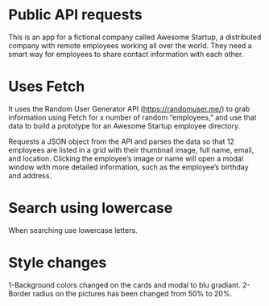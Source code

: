 # Public API requests
This is an app for a fictional company called Awesome Startup, a distributed company with remote employees working all over the world. They need a smart way for employees to share contact information with each other.

# Uses Fetch
It uses the Random User Generator API (https://randomuser.me/) to grab information using Fetch for x number of random “employees,” and use that data to build a prototype for an Awesome Startup employee directory.

Requests a JSON object from the API and parses the data so that 12 employees are listed in a grid with their thumbnail image, full name, email, and location. Clicking the employee’s image or name will open a modal window with more detailed information, such as the employee’s birthday and address.
# Search using lowercase
When searching use lowercase letters.

# Style changes 
1-Background colors changed on the cards and modal to blu gradiant.
2-Border radius on the pictures has been changed from 50% to 20%.
